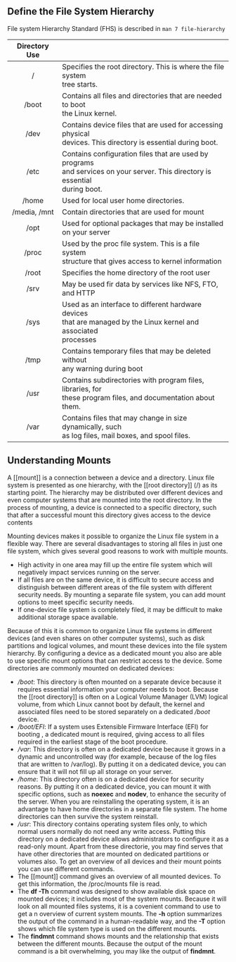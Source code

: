 
## Define the File System Hierarchy

File system Hierarchy Standard (FHS) is described in `man 7 file-hierarchy` 


| Directory Use |                                                                                                                                    |
| :-----------: | :--------------------------------------------------------------------------------------------------------------------------------- |
|       /       | Specifies the root directory. This is where the file system<br>tree starts.                                                        |
|     /boot     | Contains all files and directories that are needed to boot<br>the Linux kernel.                                                    |
|     /dev      | Contains device files that are used for accessing physical<br>devices. This directory is essential during boot.                    |
|     /etc      | Contains configuration files that are used by programs<br>and services on your server. This directory is essential<br>during boot. |
|     /home     | Used for local user home directories.                                                                                              |
| /media, /mnt  | Contain directories that are used for mount                                                                                        |
|     /opt      | Used for optional packages that may be installed <br>on your server                                                                |
|     /proc     | Used by the proc file system. This is a file system <br>structure that gives access to kernel information                          |
|     /root     | Specifies the home directory of the root user                                                                                      |
|     /srv      | May be used fir data by services like NFS, FTO, and HTTP                                                                           |
|     /sys      | Used as an interface to different hardware devices<br>that are managed by the Linux kernel and associated<br>processes             |
|     /tmp      | Contains temporary files that may be deleted without <br>any warning during boot                                                   |
|     /usr      | Contains subdirectories with program files, libraries, for <br>these program files, and documentation about them.                  |
|     /var      | Contains files that may change in size dynamically, such <br>as log files, mail boxes, and spool files.                            |
## Understanding Mounts
A [[mount]] is a connection between a device and a directory. Linux file system is presented as one hierarchy, with the [[root directory]] (/) as its starting point. The hierarchy may be distributed over different devices and even computer systems that are mounted into the root directory. In the process of mounting, a device is connected to a specific directory, such that after a successful mount this directory gives access to the device contents

Mounting devices makes it possible to organize the Linux file system in a flexible way. There are several disadvantages to storing all files in just one file system, which gives several good reasons to work with multiple mounts.
- High activity in one area may fill up the entire file system which will negatively impact services running on the server.
- If all files are on the same device, it is difficult to secure access and distinguish between different areas of the file system with different security needs. By mounting a separate file system, you can add mount options to meet specific security needs.
- If one-device file system is completely filed, it may be difficult to make additional storage space available.

Because of this it is common to organize Linux file systems in different devices (and even shares on other computer systems), such as disk partitions and logical volumes, and mount these devices into the file system hierarchy. By configuring a device as a dedicated mount you also are able to use specific mount options that can restrict access to the device. Some directories are commonly mounted on dedicated devices:
- */boot*: This directory is often mounted on a separate device because it requires essential information your computer needs to boot. Because the [[root directory]] is often on a Logical Volume Manager (LVM) logical volume, from which Linux cannot boot by default, the kernel and associated files need to be stored separately on a dedicated */boot* device.
- */boot/EFI*: If a system uses Extensible Firmware Interface (EFI) for booting , a dedicated mount is required, giving access to all files required in the earliest stage of the boot procedure.
- */var*: This directory is often on a dedicated device because it grows in a dynamic and uncontrolled way (for example, because of the log files that are written to /var/log). By putting it on a dedicated device, you can ensure that it will not fill up all storage on your server.
- */home*: This directory often is on a dedicated device for security reasons. By putting it on a dedicated device, you can mount it with specific options, such as **noexec** and **nodev**, to enhance the security of the server. When you are reinstalling the operating system, it is an advantage to have home directories in a separate file system. The home directories can then survive the system reinstall.
- */usr*: This directory contains operating system files only, to which normal users normally do not need any write access. Putting this directory on a dedicated device allows administrators to configure it as a read-only mount.
Apart from these directorie, you may find serves that have other directories that are mounted on dedicated partitions or volumes also. To get an overview of all devices and their mount points you can use different commands.
- The [[mount]] command gives an overview of all mounted devices. To get this information, the /proc/mounts file is read.
- The **df -Th** command was designed to show available disk space on mounted devices; it includes most of the system mounts. Because it will look on all mounted files systems, it is a covenient command to use to get a n overview of current system mounts. The **-h** option summarizes the output of the command in a human-readable way, and the **-T** option shows which file system type is used on the different mounts.
- The **findmnt** command shows mounts and the relationship that exists between the different mounts. Because the output of the mount command is a bit overwhelming, you may like the output of **findmnt**. 


